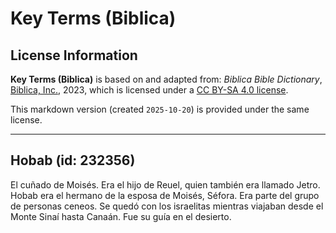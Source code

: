 # Key Terms (Biblica)

## License Information

**Key Terms (Biblica)** is based on and adapted from: _Biblica Bible Dictionary_, [Biblica, Inc.](https://www.biblica.com/), 2023, which is licensed under a [CC BY-SA 4.0 license](https://creativecommons.org/licenses/by-sa/4.0/legalcode.en).

This markdown version (created `2025-10-20`) is provided under the same license.



--------------------------------

## Hobab (id: 232356)

El cuñado de Moisés. Era el hijo de Reuel, quien también era llamado Jetro. Hobab era el hermano de la esposa de Moisés, Séfora. Era parte del grupo de personas ceneos. Se quedó con los israelitas mientras viajaban desde el Monte Sinaí hasta Canaán. Fue su guía en el desierto.


